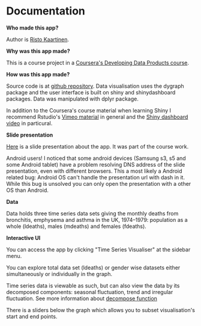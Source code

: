 # Documentation

**Who made this app?** 

Author is [Risto Kaartinen](https://fi.linkedin.com/in/ristokaartinen).

**Why was this app made?**

This is a course project in a [Coursera's Developing Data Products course](https://www.coursera.org/course/devdataprod).

**How was this app made?**

Source code is at [github repository](https://github.com/sneik-/DevelopingDataProducts
). Data visualisation uses the dygraph package and the user interface is built on shiny and shinydashboard packages. Data was manipulated with dplyr package.

In addition to the Coursera's course material when learning Shiny I recommend Rstudio's [Vimeo material](https://vimeo.com/rstudioinc/videos) in general and the [Shiny dashboard video](https://vimeo.com/125265016) in particural.

**Slide presentation**

[Here](http://sneik-.github.io/hiekkalaatikko/testi.html#/) is a slide presentation about the app. It was part of the course work. 

Android users! I noticed that some android devices (Samsung s3, s5 and some Android tablet) have a problem resolving DNS address of the slide presentation, even with different browsers. This a most likely a Android related bug: Android OS can't handle the presentation url with dash in it. While this bug is unsolved you can only open the presentation with a other OS than Android.
 
**Data**

Data holds three time series data sets giving the monthly deaths from bronchitis, emphysema and asthma in the UK, 1974–1979: population as a whole (ldeaths), males (mdeaths) and females (fdeaths).

**Interactive UI** 

You can access the app by clicking "Time Series Visualiser" at the sidebar menu.

You can explore total data set (ldeaths) or gender wise datasets either simultaneously or individually in the graph. 

Time series data is viewable as such, but can also view the data 
by its decomposed components: seasonal fluctuation, trend and irregular fluctuation. See more information about [decompose function](https://stat.ethz.ch/R-manual/R-devel/library/stats/html/decompose.html)

There is a sliders below the graph which allows you to subset visualisation's start and end points. 
